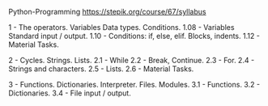 Python-Programming
https://stepik.org/course/67/syllabus

1 - The operators. Variables Data types. Conditions. 
1.08 - Variables Standard input / output.
1.10 - Conditions: if, else, elif. Blocks, indents. 
1.12 - Material Tasks.


2 - Cycles. Strings. Lists.
2.1 - While
2.2 - Break, Continue.
2.3 - For.
2.4 - Strings and characters.
2.5 - Lists.
2.6 - Material Tasks.


3 - Functions. Dictionaries. Interpreter. Files. Modules.
3.1 - Functions.
3.2 - Dictionaries.
3.4 - File input / output.
